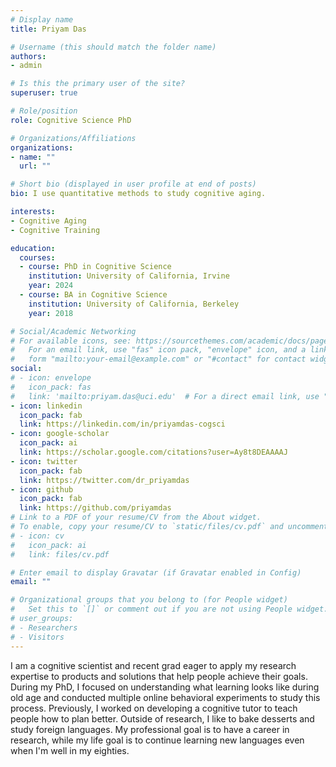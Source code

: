 ```yaml
---
# Display name
title: Priyam Das

# Username (this should match the folder name)
authors:
- admin

# Is this the primary user of the site?
superuser: true

# Role/position
role: Cognitive Science PhD

# Organizations/Affiliations
organizations:
- name: ""
  url: ""

# Short bio (displayed in user profile at end of posts)
bio: I use quantitative methods to study cognitive aging.

interests:
- Cognitive Aging
- Cognitive Training

education:
  courses:
  - course: PhD in Cognitive Science
    institution: University of California, Irvine
    year: 2024
  - course: BA in Cognitive Science
    institution: University of California, Berkeley
    year: 2018

# Social/Academic Networking
# For available icons, see: https://sourcethemes.com/academic/docs/page-builder/#icons
#   For an email link, use "fas" icon pack, "envelope" icon, and a link in the
#   form "mailto:your-email@example.com" or "#contact" for contact widget.
social:
# - icon: envelope
#   icon_pack: fas
#   link: 'mailto:priyam.das@uci.edu'  # For a direct email link, use "mailto:test@example.org".
- icon: linkedin
  icon_pack: fab
  link: https://linkedin.com/in/priyamdas-cogsci
- icon: google-scholar
  icon_pack: ai
  link: https://scholar.google.com/citations?user=Ay8t8DEAAAAJ
- icon: twitter
  icon_pack: fab
  link: https://twitter.com/dr_priyamdas
- icon: github
  icon_pack: fab
  link: https://github.com/priyamdas
# Link to a PDF of your resume/CV from the About widget.
# To enable, copy your resume/CV to `static/files/cv.pdf` and uncomment the lines below.
# - icon: cv
#   icon_pack: ai
#   link: files/cv.pdf 

# Enter email to display Gravatar (if Gravatar enabled in Config)
email: ""

# Organizational groups that you belong to (for People widget)
#   Set this to `[]` or comment out if you are not using People widget.
# user_groups:
# - Researchers
# - Visitors
---
```


I am a cognitive scientist and recent grad eager to apply my research expertise to products and solutions that help people achieve their goals. During my PhD, I focused on understanding what learning looks like during old age and conducted multiple online behavioral experiments to study this process. Previously, I worked on developing a cognitive tutor to teach people how to plan better. Outside of research, I like to bake desserts and study foreign languages. My professional goal is to have a career in research, while my life goal is to continue learning new languages even when I'm well in my eighties.


